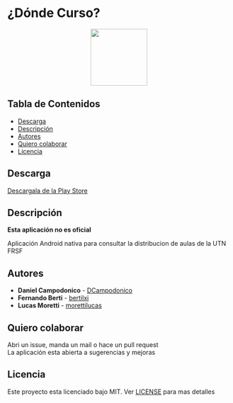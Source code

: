 # ¿Dónde Curso?

<p align="center">
  <img src="resources/icon.png" width="128"/>
</p>

## Tabla de Contenidos

- [Descarga](#descarga)
- [Descripción](#descripción)
- [Autores](#autores)
- [Quiero colaborar](#quiero-colaborar)
- [Licencia](#licencia)

## Descarga

[Descargala de la Play Store](https://play.google.com/store/apps/details?id=utnfrsf.dondecurso)

## Descripción

**Esta aplicación no es oficial**

<p>
Aplicación Android nativa para consultar la distribucion de aulas de la UTN FRSF
<br>
</p>

## Autores
* **Daniel Campodonico** - [DCampodonico](https://github.com/DCampodonico)
* **Fernando Berti** - [bertilxi](https://github.com/bertilxi)
* **Lucas Moretti** - [morettilucas](https://github.com/morettilucas)

## Quiero colaborar
<p>
Abri un issue, manda un mail o hace un pull request
<br>
La aplicación esta abierta a sugerencias y mejoras
</p>

## Licencia

Este proyecto esta licenciado bajo MIT. Ver [LICENSE](LICENSE) para mas detalles

